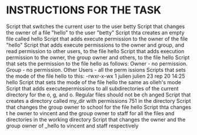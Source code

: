 # INSTRUCTIONS FOR THE TASK
  Script that switches the current user to the user betty 
  Script that changes the owner of a file "hello" to the user "betty"
  Script thta creates an empty file called hello
  Script that adds execute permission to the owner of the file "hello"
  Script that adds execute permissions to the owner and group, and read permission to other users, to the file hello
  Script that adds execution permission to the owner, the group owner and others, to the file hello
  Script that sets the permission to the file hello as follows: Owner - no permission. Group - no permission. Other Users - all the perm  issions
  Scripts that sets the mode of the file hello to this: -rwxr-x-wx 1 julien julien 23 rep 20 14:25 hello
  Script that sets the mode of the file hello the same as olleh's mode
  Script that adds executepermissions to all subdirectories of the current directory for the o, g, and o. Regular files should not be ch  anged
  Script that creates a directory called my_dir with permissions 751 in the directory
  Script that changes the group owner to school for the file hello
  Script thta changes t he owner to vincent and the group owner to staff for all the files and directories in the working directory
  Script that changes the owner and the group owner of _hello to vincent and staff respectively

